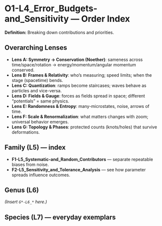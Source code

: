 # O1-L4_Error_Budgets-and_Sensitivity — Order Index
**Definition:** Breaking down contributions and priorities.

## Overarching Lenses

- **Lens A: Symmetry -> Conservation (Noether)**: sameness across time/space/rotation → energy/momentum/angular momentum conserved.
- **Lens B: Frames & Relativity**: who’s measuring; speed limits; when the stage (spacetime) bends.
- **Lens C: Quantization**: ramps become staircases; waves behave as particles and vice-versa.
- **Lens D: Fields & Gauge**: forces as fields spread in space; different “potentials” = same physics.
- **Lens E: Randomness & Entropy**: many-microstates, noise, arrows of time.
- **Lens F: Scale & Renormalization**: what matters changes with zoom; universal behavior emerges.
- **Lens G: Topology & Phases**: protected counts (knots/holes) that survive deformations.

## Family (L5) — index
- **F1-L5_Systematic-and_Random_Contributors** — separate repeatable biases from noise.
- **F2-L5_Sensitivity_and_Tolerance_Analysis** — see how parameter spreads influence outcomes.

## Genus (L6)
_(Insert `G*-L6_*` here.)_

## Species (L7) — everyday exemplars
